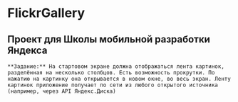 # FlickrGallery
Проект для Школы мобильной разработки Яндекса
----------------------------------------------
`**Задание:** На стартовом экране должна отображаться лента картинок, разделённая на несколько столбцов. Есть возможность прокрутки. По нажатию на картинку она открывается в новом окне, во весь экран. Ленту картинок приложение получает по сети из любого открытого источника (например, через API Яндекс.Диска)`
